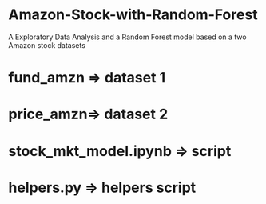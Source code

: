 # Amazon-Stock-with-Random-Forest
A Exploratory Data Analysis and a Random Forest model based on a two Amazon stock datasets

# fund_amzn => dataset 1
# price_amzn=> dataset 2
# stock_mkt_model.ipynb => script
# helpers.py => helpers script

